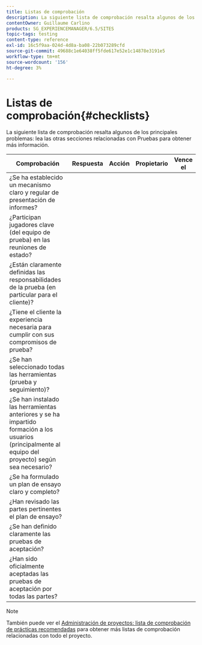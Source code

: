 ```yaml
---
title: Listas de comprobación
description: La siguiente lista de comprobación resalta algunos de los principales problemas de las pruebas
contentOwner: Guillaume Carlino
products: SG_EXPERIENCEMANAGER/6.5/SITES
topic-tags: testing
content-type: reference
exl-id: 16c5f9aa-024d-4d8a-ba08-22b073289cfd
source-git-commit: 49688c1e64038ff5fde617e52e1c14878e3191e5
workflow-type: tm+mt
source-wordcount: '156'
ht-degree: 3%

---
```


# Listas de comprobación{#checklists}

La siguiente lista de comprobación resalta algunos de los principales problemas: lea las otras secciones relacionadas con Pruebas para obtener más información.

| Comprobación | Respuesta | Acción | Propietario | Vence el |
|---|---|---|---|---|
| ¿Se ha establecido un mecanismo claro y regular de presentación de informes? |  |  |  |  |
| ¿Participan jugadores clave (del equipo de prueba) en las reuniones de estado? |  |  |  |  |
| ¿Están claramente definidas las responsabilidades de la prueba (en particular para el cliente)? |  |  |  |  |
| ¿Tiene el cliente la experiencia necesaria para cumplir con sus compromisos de prueba? |  |  |  |  |
| ¿Se han seleccionado todas las herramientas (prueba y seguimiento)? |  |  |  |  |
| ¿Se han instalado las herramientas anteriores y se ha impartido formación a los usuarios (principalmente al equipo del proyecto) según sea necesario? |  |  |  |  |
| ¿Se ha formulado un plan de ensayo claro y completo? |  |  |  |  |
| ¿Han revisado las partes pertinentes el plan de ensayo? |  |  |  |  |
| ¿Se han definido claramente las pruebas de aceptación? |  |  |  |  |
| ¿Han sido oficialmente aceptadas las pruebas de aceptación por todas las partes? |  |  |  |  |

>[!NOTE]
>
>También puede ver el [Administración de proyectos: lista de comprobación de prácticas recomendadas](/help/managing/best-practices.md) para obtener más listas de comprobación relacionadas con todo el proyecto.
